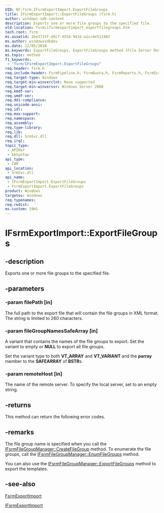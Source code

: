 ```yaml
---
UID: NF:fsrm.IFsrmExportImport.ExportFileGroups
title: IFsrmExportImport::ExportFileGroups (fsrm.h)
author: windows-sdk-content
description: Exports one or more file groups to the specified file.
old-location: fsrm\ifsrmexportimport_exportfilegroups.htm
tech.root: fsrm
ms.assetid: 2be3715f-d9c7-4554-9416-a1cc4e512402
ms.author: windowssdkdev
ms.date: 12/05/2018
ms.keywords: ExportFileGroups, ExportFileGroups method [File Server Resource Manager], ExportFileGroups method [File Server Resource Manager],FsrmExportImport class, ExportFileGroups method [File Server Resource Manager],IFsrmExportImport interface, FsrmExportImport class [File Server Resource Manager],ExportFileGroups method, IFsrmExportImport interface [File Server Resource Manager],ExportFileGroups method, IFsrmExportImport.ExportFileGroups, IFsrmExportImport::ExportFileGroups, fs.ifsrmexportimport_exportfilegroups, fsrm.ifsrmexportimport_exportfilegroups, fsrm/IFsrmExportImport::ExportFileGroups
ms.topic: method
f1_keywords: 
 - "fsrm/IFsrmExportImport.ExportFileGroups"
req.header: fsrm.h
req.include-header: FsrmPipeline.h, FsrmQuota.h, FsrmReports.h, FsrmScreen.h, FsrmTlb.h
req.target-type: Windows
req.target-min-winverclnt: None supported
req.target-min-winversvr: Windows Server 2008
req.kmdf-ver: 
req.umdf-ver: 
req.ddi-compliance: 
req.unicode-ansi: 
req.idl: 
req.max-support: 
req.namespace: 
req.assembly: 
req.type-library: 
req.lib: 
req.dll: SrmSvc.dll
req.irql: 
topic_type:
 - APIRef
 - kbSyntax
api_type:
 - COM
api_location:
 - SrmSvc.dll
api_name:
 - IFsrmExportImport.ExportFileGroups
 - FsrmExportImport.ExportFileGroups
product: Windows
targetos: Windows
req.typenames: 
req.redist: 
ms.custom: 19H1
---
```


# IFsrmExportImport::ExportFileGroups


## -description


Exports one or more file groups to the specified file.


## -parameters




### -param filePath [in]

The full path to the export file that will contain the file groups in XML format. The string is limited to 
      260 characters.


### -param fileGroupNamesSafeArray [in]

A variant that contains the names of the file groups to export. Set the variant to empty or 
      <b>NULL</b> to export all file groups.

Set the variant type to both 
      <b>VT_ARRAY</b> and <b>VT_VARIANT</b> and the 
      <b>parray</b> member to the <b>SAFEARRAY</b> of 
      <b>BSTR</b>s.


### -param remoteHost [in]

The name of the remote server. To specify the local server, set to an empty string.


## -returns



This method can return the following error codes.




## -remarks



The file group name is specified when you call the 
    <a href="https://docs.microsoft.com/previous-versions/windows/desktop/api/fsrmscreen/nf-fsrmscreen-ifsrmfilegroupmanager-createfilegroup">IFsrmFileGroupManager::CreateFileGroup</a> 
    method. To enumerate the file groups, call the 
    <a href="https://docs.microsoft.com/previous-versions/windows/desktop/api/fsrmscreen/nf-fsrmscreen-ifsrmfilegroupmanager-enumfilegroups">IFsrmFileGroupManager::EnumFileGroups</a> 
    method.

You can also use the 
    <a href="https://docs.microsoft.com/previous-versions/windows/desktop/api/fsrmscreen/nf-fsrmscreen-ifsrmfilegroupmanager-exportfilegroups">IFsrmFileGroupManager::ExportFileGroups</a> 
    method to export the templates.




## -see-also




<a href="https://docs.microsoft.com/previous-versions/windows/desktop/fsrm/fsrmexportimport">FsrmExportImport</a>



<a href="https://docs.microsoft.com/previous-versions/windows/desktop/api/fsrm/nn-fsrm-ifsrmexportimport">IFsrmExportImport</a>
 

 

